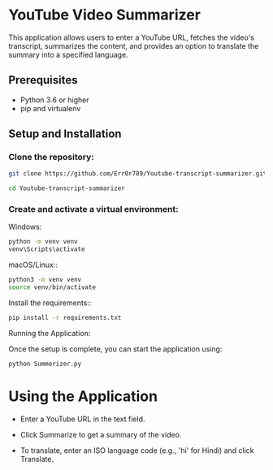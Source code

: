 
# YouTube Video Summarizer

This application allows users to enter a YouTube URL, fetches the video's transcript, summarizes the content, and provides an option to translate the summary into a specified language.

## Prerequisites

- Python 3.6 or higher
- pip and virtualenv

## Setup and Installation

### Clone the repository:

```bash
git clone https://github.com/Err0r789/Youtube-transcript-summarizer.git

cd Youtube-transcript-summarizer
```

### Create and activate a virtual environment:

Windows:
```bash
python -m venv venv
venv\Scripts\activate
```
macOS/Linux::
```bash
python3 -m venv venv
source venv/bin/activate
```
Install the requirements::
```bash
pip install -r requirements.txt
```
Running the Application:

Once the setup is complete, you can start the application using:
```bash
python Summerizer.py
```

# Using the Application

- Enter a YouTube URL in the text field.

- Click Summarize to get a summary of the video.

- To translate, enter an ISO language code (e.g., 'hi' for Hindi) and click Translate.
